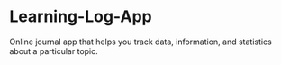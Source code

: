 # Learning-Log-App
Online journal app that helps you track data, information, and statistics about a particular topic.
